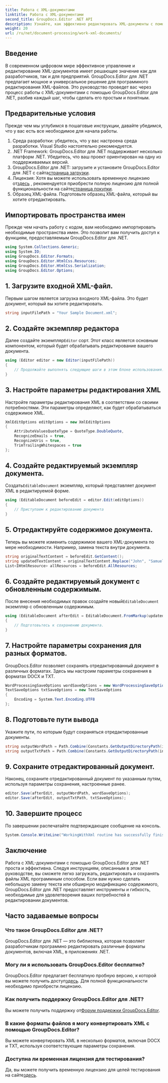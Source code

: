 ```yaml
---
title: Работа с XML-документами
linktitle: Работа с XML-документами
second_title: GroupDocs.Editor .NET API
description: Узнайте, как эффективно редактировать XML-документы с помощью GroupDocs.Editor для .NET, с помощью нашего пошагового руководства, охватывающего все основные шаги и параметры.
weight: 20
url: /ru/net/document-processing/work-xml-documents/
---
```

## Введение
В современном цифровом мире эффективное управление и редактирование XML-документов имеет решающее значение как для разработчиков, так и для предприятий. GroupDocs.Editor для .NET предлагает мощное и универсальное решение для программного редактирования XML-файлов. Это руководство проведет вас через процесс работы с XML-документами с помощью GroupDocs.Editor для .NET, разбив каждый шаг, чтобы сделать его простым и понятным.
## Предварительные условия
Прежде чем мы углубимся в пошаговые инструкции, давайте убедимся, что у вас есть все необходимое для начала работы.
1. Среда разработки: убедитесь, что у вас настроена среда разработки. Visual Studio настоятельно рекомендуется.
2. .NET Framework: GroupDocs.Editor для .NET поддерживает несколько платформ .NET. Убедитесь, что ваш проект ориентирован на одну из поддерживаемых версий.
3.  GroupDocs.Editor для .NET: загрузите и установите GroupDocs.Editor для .NET с сайта[страница загрузки](https://releases.groupdocs.com/editor/net/).
4.  Лицензия: Хотя вы можете использовать временную лицензию от[здесь](https://purchase.groupdocs.com/temporary-license/) , рекомендуется приобрести полную лицензию для полной функциональности на сайте[страница покупки](https://purchase.groupdocs.com/buy).
5. Образец XML-файла. Подготовьте образец XML-файла, который вы хотите отредактировать.
## Импортировать пространства имен
Прежде чем начать работу с кодом, вам необходимо импортировать необходимые пространства имен. Это позволит вам получить доступ к функциям, предоставляемым GroupDocs.Editor для .NET.
```csharp
using System.Collections.Generic;
using System.IO;
using GroupDocs.Editor.Formats;
using GroupDocs.Editor.HtmlCss.Resources;
using GroupDocs.Editor.HtmlCss.Serialization;
using GroupDocs.Editor.Options;
```
## 1. Загрузите входной XML-файл.
Первым шагом является загрузка входного XML-файла. Это будет документ, который вы хотите редактировать.
```csharp
string inputFilePath = "Your Sample Document.xml";
```
## 2. Создайте экземпляр редактора
 Далее создайте экземпляр`Editor` сорт. Этот класс является основным компонентом, который будет обрабатывать редактирование вашего документа.
```csharp
using (Editor editor = new Editor(inputFilePath))
{
    // Продолжайте выполнять следующие шаги в этом блоке использования.
}
```
## 3. Настройте параметры редактирования XML
Настройте параметры редактирования XML в соответствии со своими потребностями. Эти параметры определяют, как будет обрабатываться содержимое XML.
```csharp
XmlEditOptions editOptions = new XmlEditOptions
{
    AttributeValuesQuoteType = QuoteType.DoubleQuote,
    RecognizeEmails = true,
    RecognizeUris = true,
    TrimTrailingWhitespaces = true
};
```
## 4. Создайте редактируемый экземпляр документа.
 Создать`EditableDocument` экземпляр, который представляет документ XML в редактируемой форме.
```csharp
using (EditableDocument beforeEdit = editor.Edit(editOptions))
{
    // Приступаем к редактированию документа
}
```
## 5. Отредактируйте содержимое документа.
Теперь вы можете изменить содержимое вашего XML-документа по мере необходимости. Например, замена текста внутри документа.
```csharp
string originalTextContent = beforeEdit.GetContent();
string updatedTextContent = originalTextContent.Replace("John", "Samuel");
List<IHtmlResource> allResources = beforeEdit.AllResources;
```
## 6. Создайте редактируемый документ с обновленным содержимым.
 После внесения необходимых правок создайте новый`EditableDocument` экземпляр с обновленным содержимым.
```csharp
using (EditableDocument afterEdit = EditableDocument.FromMarkup(updatedTextContent, allResources))
{
    // Подготовьтесь к сохранению документа.
}
```
## 7. Настройте параметры сохранения для разных форматов.
GroupDocs.Editor позволяет сохранять отредактированный документ в различных форматах. Здесь мы настроим параметры сохранения в форматах DOCX и TXT.
```csharp
WordProcessingSaveOptions wordSaveOptions = new WordProcessingSaveOptions(WordProcessingFormats.Docx);
TextSaveOptions txtSaveOptions = new TextSaveOptions
{
    Encoding = System.Text.Encoding.UTF8
};
```
## 8. Подготовьте пути вывода
Укажите пути, по которым будут сохраняться отредактированные документы.
```csharp
string outputWordPath = Path.Combine(Constants.GetOutputDirectoryPath(inputFilePath), Path.GetFileNameWithoutExtension(inputFilePath) + ".docx");
string outputTxtPath = Path.Combine(Constants.GetOutputDirectoryPath(inputFilePath), Path.GetFileNameWithoutExtension(inputFilePath) + ".txt");
```
## 9. Сохраните отредактированный документ.
Наконец, сохраните отредактированный документ по указанным путям, используя параметры сохранения, настроенные ранее.
```csharp
editor.Save(afterEdit, outputWordPath, wordSaveOptions);
editor.Save(afterEdit, outputTxtPath, txtSaveOptions);
```
## 10. Завершите процесс
По завершении распечатайте подтверждающее сообщение на консоль.
```csharp
System.Console.WriteLine("WorkingWithXml routine has successfully finished");
```
## Заключение
Работа с XML-документами с помощью GroupDocs.Editor для .NET проста и эффективна. Следуя инструкциям, описанным в этом руководстве, вы сможете легко загружать, редактировать и сохранять файлы XML программным способом. Если вам нужно сделать небольшую замену текста или обширную модификацию содержимого, GroupDocs.Editor для .NET предоставляет инструменты и гибкость, необходимые для удовлетворения ваших потребностей в редактировании документов.
## Часто задаваемые вопросы
### Что такое GroupDocs.Editor для .NET?
GroupDocs.Editor для .NET — это библиотека, которая позволяет разработчикам программно редактировать различные форматы документов, включая XML, в приложениях .NET.
### Могу ли я использовать GroupDocs.Editor бесплатно?
 GroupDocs.Editor предлагает бесплатную пробную версию, к которой вы можете получить доступ[здесь](https://releases.groupdocs.com/). Для полной функциональности необходимо приобрести лицензию.
### Как получить поддержку GroupDocs.Editor для .NET?
 Вы можете получить поддержку от[Форум поддержки GroupDocs.Editor](https://forum.groupdocs.com/c/editor/20).
### В какие форматы файлов я могу конвертировать XML с помощью GroupDocs.Editor?
Вы можете конвертировать XML в несколько форматов, включая DOCX и TXT, используя соответствующие параметры сохранения.
### Доступна ли временная лицензия для тестирования?
 Да, вы можете получить временную лицензию для целей тестирования на сайте[здесь](https://purchase.groupdocs.com/temporary-license/).